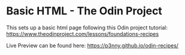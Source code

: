 # Basic HTML - The Odin Project

This sets up a basic html page following this Odin project tutorial: https://www.theodinproject.com/lessons/foundations-recipes

Live Preview can be found here: https://p3nny.github.io/odin-recipes/
